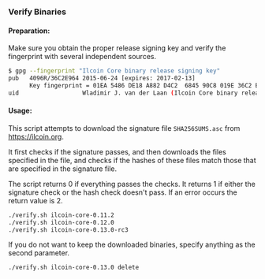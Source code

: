 ### Verify Binaries

#### Preparation:

Make sure you obtain the proper release signing key and verify the fingerprint with several independent sources.

```sh
$ gpg --fingerprint "Ilcoin Core binary release signing key"
pub   4096R/36C2E964 2015-06-24 [expires: 2017-02-13]
      Key fingerprint = 01EA 5486 DE18 A882 D4C2  6845 90C8 019E 36C2 E964
uid                  Wladimir J. van der Laan (Ilcoin Core binary release signing key) <laanwj@gmail.com>
```

#### Usage:

This script attempts to download the signature file `SHA256SUMS.asc` from https://ilcoin.org.

It first checks if the signature passes, and then downloads the files specified in the file, and checks if the hashes of these files match those that are specified in the signature file.

The script returns 0 if everything passes the checks. It returns 1 if either the signature check or the hash check doesn't pass. If an error occurs the return value is 2.


```sh
./verify.sh ilcoin-core-0.11.2
./verify.sh ilcoin-core-0.12.0
./verify.sh ilcoin-core-0.13.0-rc3
```

If you do not want to keep the downloaded binaries, specify anything as the second parameter.

```sh
./verify.sh ilcoin-core-0.13.0 delete
```
